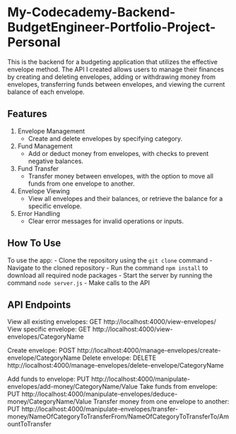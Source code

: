 # My-Codecademy-Backend-BudgetEngineer-Portfolio-Project-Personal

This is the backend for a budgeting application that utilizes the effective envelope method. The API I created allows users to manage their finances by creating and deleting envelopes, adding or withdrawing money from envelopes, transferring funds between envelopes, and viewing the current balance of each envelope.

## Features

1. Envelope Management
   - Create and delete envelopes by specifying category.
2. Fund Management
   - Add or deduct money from envelopes, with checks to prevent negative balances.
3. Fund Transfer
   - Transfer money between envelopes, with the option to move all funds from one envelope to another.
4. Envelope Viewing
   - View all envelopes and their balances, or retrieve the balance for a specific envelope.
5. Error Handling
   - Clear error messages for invalid operations or inputs.

## How To Use

To use the app: - Clone the repository using the `git clone` command - Navigate to the cloned repository - Run the command `npm install` to download all required node packages - Start the server by running the command `node server.js` - Make calls to the API

## API Endpoints

View all existing envelopes: GET http://localhost:4000/view-envelopes/
View specific envelope: GET http://localhost:4000/view-envelopes/CategoryName

Create envelope: POST http://localhost:4000/manage-envelopes/create-envelope/CategoryName
Delete envelope: DELETE http://localhost:4000/manage-envelopes/delete-envelope/CategoryName

Add funds to envelope: PUT http://localhost:4000/manipulate-envelopes/add-money/CategoryName/Value
Take funds from envelope: PUT http://localhost:4000/manipulate-envelopes/deduce-money/CategoryName/Value
Transfer money from one envelope to another: PUT http://localhost:4000/manipulate-envelopes/transfer-money/NameOfCategoryToTransferFrom/NameOfCategoryToTransferTo/AmountToTransfer
